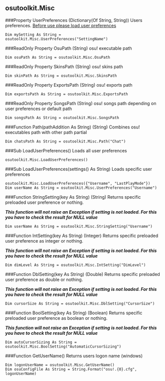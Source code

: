 osutoolkit.Misc
---------------

###Property UserPreferences (Dictionary(Of String, String))
Users preferences. [Before use please load user preferences](#sub-loaduserpreferences)
```
Dim mySetting As String = osutoolkit.Misc.UserPreferences("SettingName")
```

###ReadOnly Property OsuPath (String)
osu! executable path
```
Dim osuPath As String = osutoolkit.Misc.OsuPath
```

###ReadOnly Property SkinsPath (String)
osu! skins path
```
Dim skinPath As String = osutoolkit.Misc.SkinsPath
```

###ReadOnly Property ExportsPath (String)
osu! exports path
```
Dim exportsPath As String = osutoolkit.Misc.ExportsPath
```

###ReadOnly Property SongsPath (String)
osu! songs path depending on user preferences or default path
```
Dim songsPath As String = osutoolkit.Misc.SongsPath
```

###Function Path(pathAddition As String) (String)
Combines osu! executables path with other path partial
```
Dim chatsPath As String = osutoolkit.Misc.Path("Chat")
```

###Sub LoadUserPreferences()
Loads all user preferences
```
osutoolkit.Misc.LoadUserPreferences()
```

###Sub LoadUserPreferences(settings() As String)
Loads specific user preferences
```
osutoolkit.Misc.LoadUserPreferences({"Username", "LastPlayMode"})
Dim userName As String = osutoolkit.Misc.UserPreferences("Username")
```

###Function StringSetting(key As String) (String)
Returns specific preloaded user preference or nothing.

***This function will not raise an Exception if setting is not loaded. For this you have to check the result for NULL value***
```
Dim userName As String = osutoolkit.Misc.StringSetting("Username")
```

###Function IntSetting(key As String) (Integer)
Returns specific preloaded user preference as integer or nothing.

***This function will not raise an Exception if setting is not loaded. For this you have to check the result for NULL value***
```
Dim dimLevel As String = osutoolkit.Misc.IntSetting("DimLevel")
```

###Function DblSetting(key As String) (Double)
Returns specific preloaded user preference as double or nothing.

***This function will not raise an Exception if setting is not loaded. For this you have to check the result for NULL value***
```
Dim cursorSize As String = osutoolkit.Misc.DblSetting("CursorSize")
```

###Function BoolSetting(key As String) (Boolean)
Returns specific preloaded user preference as boolean or nothing.

***This function will not raise an Exception if setting is not loaded. For this you have to check the result for NULL value***
```
Dim autoCursorSizing As String = osutoolkit.Misc.BoolSetting("AutomaticCursorSizing")
```

###Function GetUserName()
Returns users logon name (windows)
```
Dim logonUserName = osutoolkit.Misc.GetUserName()
Dim osuConfigFile As String = String.Format("osu!.{0}.cfg", logonUserName)
```